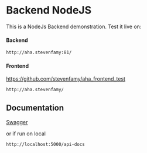 # Backend NodeJS 

This is a NodeJs Backend demonstration.
Test it live on:
#### Backend
```bash
http://aha.stevenfamy:81/
```
#### Frontend 
https://github.com/stevenfamy/aha_frontend_test
```bash
http://aha.stevenfamy/
```

## Documentation
[Swagger](https://aha.stevenfamy.me:81/api-docs) 

or if run on local 

```bash
http://localhost:5000/api-docs
```
